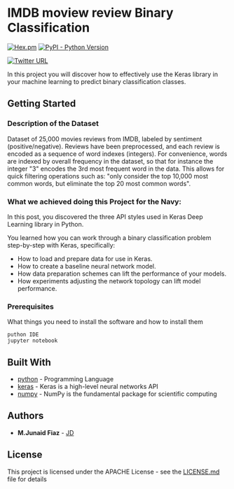 # IMDB moview review Binary Classification
[![Hex.pm](https://img.shields.io/hexpm/l/plug.svg)](https://github.com/junaidfiaz143/Keras-MovieReview/blob/master/LICENSE) [![PyPI - Python Version](https://img.shields.io/pypi/pyversions/Django.svg)](https://www.python.org/)


[![Twitter URL](https://img.shields.io/twitter/url/http/shields.io.svg?style=social)](https://twitter.com/intent/tweet?text=IMDB%20Binary%20Classification%20using%20Keras%20https://github.com/junaidfiaz143/Keras-MovieReview&&via=junaidfiaz143&hashtags=ML,KERAS,developer)

In this project you will discover how to effectively use the Keras library in your machine learning to predict binary classification classes.

## Getting Started

### Description of the Dataset
Dataset of 25,000 movies reviews from IMDB, labeled by sentiment (positive/negative). Reviews have been preprocessed, and each review is encoded as a sequence of word indexes (integers). For convenience, words are indexed by overall frequency in the dataset, so that for instance the integer "3" encodes the 3rd most frequent word in the data. This allows for quick filtering operations such as: "only consider the top 10,000 most common words, but eliminate the top 20 most common words".

### What we achieved doing this Project for the Navy:
In this post, you discovered the three API styles used in Keras Deep Learning library in Python.

You learned how you can work through a binary classification problem step-by-step with Keras, specifically:

+	How to load and prepare data for use in Keras.
+	How to create a baseline neural network model.
+	How data preparation schemes can lift the performance of your models.
+	How experiments adjusting the network topology can lift model performance.

### Prerequisites

What things you need to install the software and how to install them

```
puthon IDE
jupyter notebook
```
<!-- 
## Deployment

Add additional notes about how to deploy this on a live system -->

## Built With

* [python](https://www.python.org/) - Programming Language
* [keras](https://keras.io/) - Keras is a high-level neural networks API
* [numpy](http://www.numpy.org/) - NumPy is the fundamental package for scientific computing

## Authors

* **M.Junaid Fiaz** - [JD](https://github.com/junaidfiaz143)
<!-- 
See also the list of [contributors](https://github.com/your/project/contributors) who participated in this project. -->

## License

This project is licensed under the APACHE License - see the [LICENSE.md](LICENSE) file for details
<!-- 
## Acknowledgments

* Hat tip to anyone whose code was used
* Inspiration
* etc -->

